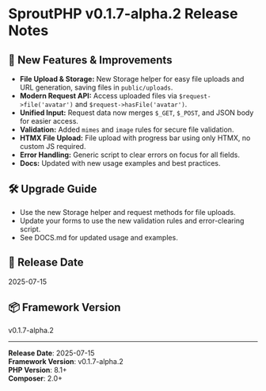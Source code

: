 # SproutPHP v0.1.7-alpha.2 Release Notes

## 🎉 New Features & Improvements

- **File Upload & Storage:** New Storage helper for easy file uploads and URL generation, saving files in `public/uploads`.
- **Modern Request API:** Access uploaded files via `$request->file('avatar')` and `$request->hasFile('avatar')`.
- **Unified Input:** Request data now merges `$_GET`, `$_POST`, and JSON body for easier access.
- **Validation:** Added `mimes` and `image` rules for secure file validation.
- **HTMX File Upload:** File upload with progress bar using only HTMX, no custom JS required.
- **Error Handling:** Generic script to clear errors on focus for all fields.
- **Docs:** Updated with new usage examples and best practices.

## 🛠️ Upgrade Guide

- Use the new Storage helper and request methods for file uploads.
- Update your forms to use the new validation rules and error-clearing script.
- See DOCS.md for updated usage and examples.

## 📅 Release Date

2025-07-15

## 📦 Framework Version

v0.1.7-alpha.2

---

**Release Date**: 2025-07-15  
**Framework Version**: v0.1.7-alpha.2  
**PHP Version**: 8.1+  
**Composer**: 2.0+
